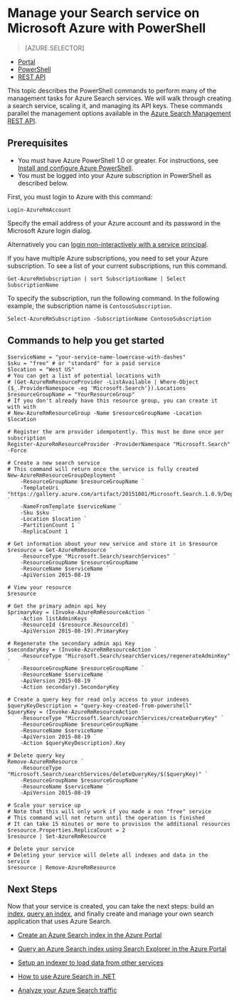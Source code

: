 <properties 
	pageTitle="Manage Azure Search with Powershell scripts | Microsoft Azure | Hosted cloud search service" 
	description="Manage your Azure Search service on Microsoft Azure with PowerShell scripts. Create or update an Azure Search service and manage Azure Search admin keys"  
	services="search" 
	documentationCenter="" 
	authors="seansaleh" 
	manager="mblythe" 
	editor=""
	tags="azure-resource-manager"/>

<tags 
	ms.service="search" 
	ms.devlang="na" 
	ms.workload="search" 
	ms.topic="article" 
	ms.tgt_pltfrm="powershell" 
	ms.date="02/25/2016" 
	ms.author="seasa"/>

# Manage your Search service on Microsoft Azure with PowerShell
> [AZURE.SELECTOR]
- [Portal](search-manage.md)
- [PowerShell](search-manage-powershell.md)
- [REST API](search-get-started-management-api.md)

This topic describes the PowerShell commands to perform many of the management tasks for Azure Search services. We will walk through creating a search service, scaling it, and managing its API keys.
These commands parallel the management options available in the [Azure Search Management REST API](http://msdn.microsoft.com/library/dn832684.aspx).

## Prerequisites
 
- You must have Azure PowerShell 1.0 or greater. For instructions, see [Install and configure Azure PowerShell](../powershell-install-configure.md).
- You must be logged into your Azure subscription in PowerShell as described below.

First, you must login to Azure with this command:

	Login-AzureRmAccount

Specify the email address of your Azure account and its password in the Microsoft Azure login dialog.

Alternatively you can [login non-interactively with a service principal](../resource-group-authenticate-service-principal.md).

If you have multiple Azure subscriptions, you need to set your Azure subscription. To see a list of your current subscriptions, run this command.

	Get-AzureRmSubscription | sort SubscriptionName | Select SubscriptionName

To specify the subscription, run the following command. In the following example, the subscription name is `ContosoSubscription`.

	Select-AzureRmSubscription -SubscriptionName ContosoSubscription

## Commands to help you get started

	$serviceName = "your-service-name-lowercase-with-dashes"
	$sku = "free" # or "standard" for a paid service
	$location = "West US"
	# You can get a list of potential locations with
	# (Get-AzureRmResourceProvider -ListAvailable | Where-Object {$_.ProviderNamespace -eq 'Microsoft.Search'}).Locations
	$resourceGroupName = "YourResourceGroup" 
	# If you don't already have this resource group, you can create it with with 
	# New-AzureRmResourceGroup -Name $resourceGroupName -Location $location

	# Register the arm provider idempotently. This must be done once per subscription
	Register-AzureRmResourceProvider -ProviderNamespace "Microsoft.Search" -Force

	# Create a new search service
	# This command will return once the service is fully created
	New-AzureRmResourceGroupDeployment `
		-ResourceGroupName $resourceGroupName `
		-TemplateUri "https://gallery.azure.com/artifact/20151001/Microsoft.Search.1.0.9/DeploymentTemplates/searchServiceDefaultTemplate.json" `
		-NameFromTemplate $serviceName `
		-Sku $sku `
		-Location $location `
		-PartitionCount 1 `
		-ReplicaCount 1
	
	# Get information about your new service and store it in $resource
	$resource = Get-AzureRmResource `
		-ResourceType "Microsoft.Search/searchServices" `
		-ResourceGroupName $resourceGroupName `
		-ResourceName $serviceName `
		-ApiVersion 2015-08-19
	
	# View your resource
	$resource
	
	# Get the primary admin api key
	$primaryKey = (Invoke-AzureRmResourceAction `
		-Action listAdminKeys `
		-ResourceId ($resource.ResourceId) `
		-ApiVersion 2015-08-19).PrimaryKey

	# Regenerate the secondary admin api Key
	$secondaryKey = (Invoke-AzureRmResourceAction `
		-ResourceType "Microsoft.Search/searchServices/regenerateAdminKey" `
		-ResourceGroupName $resourceGroupName `
		-ResourceName $serviceName `
		-ApiVersion 2015-08-19 `
		-Action secondary).SecondaryKey

	# Create a query key for read only access to your indexes
	$queryKeyDescription = "query-key-created-from-powershell"
	$queryKey = (Invoke-AzureRmResourceAction `
		-ResourceType "Microsoft.Search/searchServices/createQueryKey" `
		-ResourceGroupName $resourceGroupName `
		-ResourceName $serviceName `
		-ApiVersion 2015-08-19 `
		-Action $queryKeyDescription).Key

	# Delete query key
	Remove-AzureRmResource `
		-ResourceType "Microsoft.Search/searchServices/deleteQueryKey/$($queryKey)" `
		-ResourceGroupName $resourceGroupName `
		-ResourceName $serviceName `
		-ApiVersion 2015-08-19
		
	# Scale your service up
	# Note that this will only work if you made a non "free" service
	# This command will not return until the operation is finished
	# It can take 15 minutes or more to provision the additional resources
	$resource.Properties.ReplicaCount = 2
	$resource | Set-AzureRmResource
	
	# Delete your service
	# Deleting your service will delete all indexes and data in the service
	$resource | Remove-AzureRmResource
	
## Next Steps
	
Now that your service is created, you can take the next steps: build an [index](search-what-is-an-index.md), [query an index](search-query-overview.md), and finally create and manage your own search application that uses Azure Search.

- [Create an Azure Search index in the Azure Portal](search-create-index-portal.md)

- [Query an Azure Search index using Search Explorer in the Azure Portal](search-explorer.md)

- [Setup an indexer to load data from other services](search-indexer-overview.md)

- [How to use Azure Search in .NET](search-howto-dotnet-sdk.md)

- [Analyze your Azure Search traffic](search-traffic-analytics.md)
